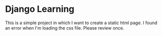 # Django Learning
This is a simple project in which I want to create a static html page.
I found an error when I'm loading the css file.
Please review once.

